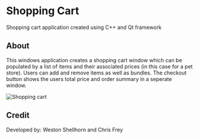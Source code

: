 # Shopping Cart
Shopping cart application created using C++ and Qt framework

## About
This windows application creates a shopping cart window which can be populated by a list of items and their associated prices (in this case for a pet store). Users can add and remove items as well as bundles. The checkout button shows the users total price and order summary in a seperate window.

![Shopping cart](https://i.imgur.com/M5durXg.png)

## Credit
Developed by: Weston Shellhorn and Chris Frey

